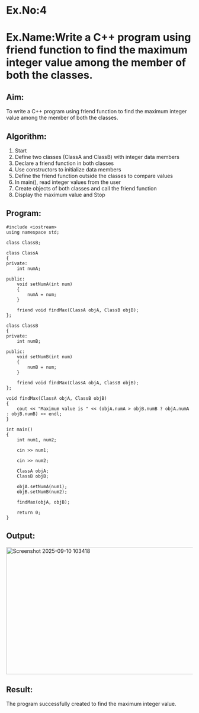 # Ex.No:4
# Ex.Name:Write a C++ program using friend function to find the maximum integer value among the member of both the classes.

## Aim:
To write a C++ program using friend function to find the maximum integer value among the member of both the classes.


## Algorithm:
1. Start
2. Define two classes (ClassA and ClassB) with integer data members
3. Declare a friend function in both classes
4. Use constructors to initialize data members
5. Define the friend function outside the classes to compare values
6. In main(), read integer values from the user
7. Create objects of both classes and call the friend function
8. Display the maximum value and Stop


## Program:
```
#include <iostream>
using namespace std;

class ClassB;

class ClassA
{
private:
    int numA;

public:
    void setNumA(int num) 
    {
        numA = num;
    }

    friend void findMax(ClassA objA, ClassB objB);
};

class ClassB 
{
private:
    int numB;

public:
    void setNumB(int num)
    {
        numB = num;
    }

    friend void findMax(ClassA objA, ClassB objB);
};

void findMax(ClassA objA, ClassB objB) 
{
    cout << "Maximum value is " << (objA.numA > objB.numB ? objA.numA : objB.numB) << endl;
}

int main()
{
    int num1, num2;

    cin >> num1;

    cin >> num2;

    ClassA objA;
    ClassB objB;

    objA.setNumA(num1);
    objB.setNumB(num2);

    findMax(objA, objB);

    return 0;
}
```



## Output:
<img width="972" height="343" alt="Screenshot 2025-09-10 103418" src="https://github.com/user-attachments/assets/04ae241e-af5f-4b56-946b-00bcb7065041" />


## Result:
The program successfully created to find the maximum integer value.
